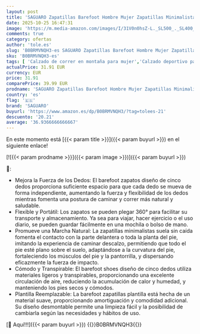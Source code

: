 ```yaml
---
layout: post
title: 'SAGUARO Zapatillas Barefoot Hombre Mujer Zapatillas Minimalistas Zapatos Barefoot Calzado Minimalistas Zapatillas de Trail Running Barefoot Shoes para Zero Drop Suela Negro Intenso Gr.41'
date: 2025-10-25 16:47:31
image: 'https://m.media-amazon.com/images/I/31V0n0hsZ-L._SL500_._SL400_.jpg'
comments: true
category: ofertas
author: 'tole.es'
slug: 'B0BRMVNQH3-es SAGUARO Zapatillas Barefoot Hombre Mujer Zapatillas...'
sku: 'B0BRMVNQH3-es'
tags: [ 'Calzado de correr en montaña para mujer','Calzado deportivo para mujer','Calzados de running para mujer','Moda','Moda Mujer','Zapatillas deportivas y de moda para mujer','Zapatos para mujer','saguaro','zapatos','🇪🇸', ]
actualPrice: 31.91 EUR
currency: EUR
price: 31.91
comparePrice: 39.99 EUR
prodname: 'SAGUARO Zapatillas Barefoot Hombre Mujer Zapatillas Minimalistas Zapatos Barefoot Calzado Minimalistas Zapatillas de Trail Running Barefoot Shoes para Zero Drop Suela Negro Intenso Gr.41'
country: 'es'
flag: '🇪🇸'
brand: 'SAGUARO'
buyurl: 'https://www.amazon.es/dp/B0BRMVNQH3/?tag=tolees-21'
descuento: '20.21'
average: '36.9366666666667'
---
```


En este momento está [{{< param title >}}]({{< param buyurl >}}) en el siguiente enlace!

[![{{< param prodname >}}]({{< param image >}})]({{< param buyurl >}})

🔎:

- Mejora la Fuerza de los Dedos: El barefoot zapatos diseño de cinco dedos proporciona suficiente espacio para que cada dedo se mueva de forma independiente, aumentando la fuerza y flexibilidad de los dedos mientras fomenta una postura de caminar y correr más natural y saludable.
- Flexible y Portátil: Los zapatos se pueden plegar 360° para facilitar su transporte y almacenamiento. Ya sea para viajar, hacer ejercicio o el uso diario, se pueden guardar fácilmente en una mochila o bolso de mano.
- Promueve una Marcha Natural: La zapatillas minimalistas suela sin caída fomenta el contacto con la parte delantera o toda la planta del pie, imitando la experiencia de caminar descalzo, permitiendo que todo el pie esté plano sobre el suelo, adaptándose a la curvatura del pie, fortaleciendo los músculos del pie y la pantorrilla, y dispersando eficazmente la fuerza de impacto.
- Cómodo y Transpirable: El barefoot shoes diseño de cinco dedos utiliza materiales ligeros y transpirables, proporcionando una excelente circulación de aire, reduciendo la acumulación de calor y humedad, y manteniendo los pies secos y cómodos.
- Plantilla Reemplazable: La barefoot zapatillas plantilla está hecha de un material suave, proporcionando amortiguación y comodidad adicional. Su diseño desmontable permite una limpieza fácil y la posibilidad de cambiarla según las necesidades y hábitos de uso.

[🛒 Aquí!!!]({{< param buyurl >}})
{{<world>}}B0BRMVNQH3{{</world>}}
